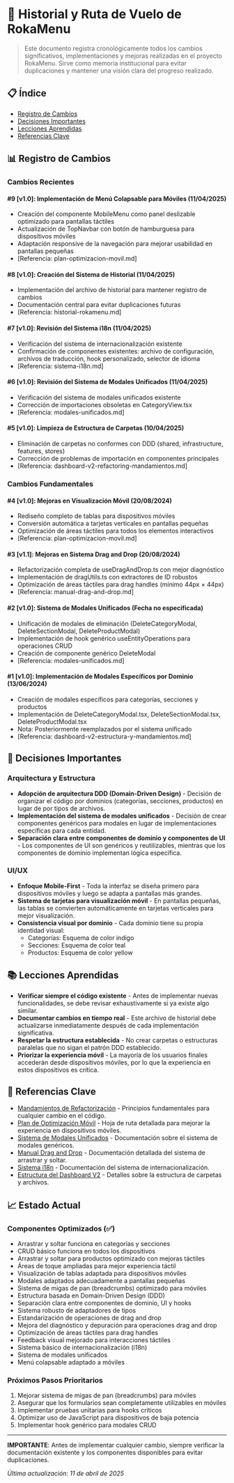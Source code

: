 # 🛫 Historial y Ruta de Vuelo de RokaMenu

> Este documento registra cronológicamente todos los cambios significativos, implementaciones y mejoras realizadas en el proyecto RokaMenu. Sirve como memoria institucional para evitar duplicaciones y mantener una visión clara del progreso realizado.

## 📋 Índice

- [Registro de Cambios](#registro-de-cambios)
- [Decisiones Importantes](#decisiones-importantes)
- [Lecciones Aprendidas](#lecciones-aprendidas)
- [Referencias Clave](#referencias-clave)

## 📊 Registro de Cambios

### Cambios Recientes

#### #9 [v1.0]: Implementación de Menú Colapsable para Móviles (11/04/2025)

- Creación del componente MobileMenu como panel deslizable optimizado para pantallas táctiles
- Actualización de TopNavbar con botón de hamburguesa para dispositivos móviles
- Adaptación responsive de la navegación para mejorar usabilidad en pantallas pequeñas
- [Referencia: plan-optimizacion-movil.md]

#### #8 [v1.0]: Creación del Sistema de Historial (11/04/2025)

- Implementación del archivo de historial para mantener registro de cambios
- Documentación central para evitar duplicaciones futuras
- [Referencia: historial-rokamenu.md]

#### #7 [v1.0]: Revisión del Sistema i18n (11/04/2025)

- Verificación del sistema de internacionalización existente
- Confirmación de componentes existentes: archivo de configuración, archivos de traducción, hook personalizado, selector de idioma
- [Referencia: sistema-i18n.md]

#### #6 [v1.0]: Revisión del Sistema de Modales Unificados (11/04/2025)

- Verificación del sistema de modales unificados existente
- Corrección de importaciones obsoletas en CategoryView.tsx
- [Referencia: modales-unificados.md]

#### #5 [v1.0]: Limpieza de Estructura de Carpetas (10/04/2025)

- Eliminación de carpetas no conformes con DDD (shared, infrastructure, features, stores)
- Corrección de problemas de importación en componentes principales
- [Referencia: dashboard-v2-refactoring-mandamientos.md]

### Cambios Fundamentales

#### #4 [v1.0]: Mejoras en Visualización Móvil (20/08/2024)

- Rediseño completo de tablas para dispositivos móviles
- Conversión automática a tarjetas verticales en pantallas pequeñas
- Optimización de áreas táctiles para todos los elementos interactivos
- [Referencia: plan-optimizacion-movil.md]

#### #3 [v1.1]: Mejoras en Sistema Drag and Drop (20/08/2024)

- Refactorización completa de useDragAndDrop.ts con mejor diagnóstico
- Implementación de dragUtils.ts con extractores de ID robustos
- Optimización de áreas táctiles para drag handles (mínimo 44px × 44px)
- [Referencia: manual-drag-and-drop.md]

#### #2 [v1.0]: Sistema de Modales Unificados (Fecha no especificada)

- Unificación de modales de eliminación (DeleteCategoryModal, DeleteSectionModal, DeleteProductModal)
- Implementación de hook genérico useEntityOperations para operaciones CRUD
- Creación de componente genérico DeleteModal
- [Referencia: modales-unificados.md]

#### #1 [v1.0]: Implementación de Modales Específicos por Dominio (13/06/2024)

- Creación de modales específicos para categorías, secciones y productos
- Implementación de DeleteCategoryModal.tsx, DeleteSectionModal.tsx, DeleteProductModal.tsx
- Nota: Posteriormente reemplazados por el sistema unificado
- [Referencia: dashboard-v2-estructura-y-mandamientos.md]

## 🧠 Decisiones Importantes

### Arquitectura y Estructura

- **Adopción de arquitectura DDD (Domain-Driven Design)** - Decisión de organizar el código por dominios (categorías, secciones, productos) en lugar de por tipos de archivos.
- **Implementación del sistema de modales unificados** - Decisión de crear componentes genéricos para modales en lugar de implementaciones específicas para cada entidad.
- **Separación clara entre componentes de dominio y componentes de UI** - Los componentes de UI son genéricos y reutilizables, mientras que los componentes de dominio implementan lógica específica.

### UI/UX

- **Enfoque Mobile-First** - Toda la interfaz se diseña primero para dispositivos móviles y luego se adapta a pantallas más grandes.
- **Sistema de tarjetas para visualización móvil** - En pantallas pequeñas, las tablas se convierten automáticamente en tarjetas verticales para mejor visualización.
- **Consistencia visual por dominio** - Cada dominio tiene su propia identidad visual:
  - Categorías: Esquema de color indigo
  - Secciones: Esquema de color teal
  - Productos: Esquema de color yellow

## 📚 Lecciones Aprendidas

- **Verificar siempre el código existente** - Antes de implementar nuevas funcionalidades, se debe revisar exhaustivamente si ya existe algo similar.
- **Documentar cambios en tiempo real** - Este archivo de historial debe actualizarse inmediatamente después de cada implementación significativa.
- **Respetar la estructura establecida** - No crear carpetas o estructuras paralelas que no sigan el patrón DDD establecido.
- **Priorizar la experiencia móvil** - La mayoría de los usuarios finales accederán desde dispositivos móviles, por lo que la experiencia en estos dispositivos es crítica.

## 🔗 Referencias Clave

- [Mandamientos de Refactorización](/docs/dashboard-v2-refactoring-mandamientos.md) - Principios fundamentales para cualquier cambio en el código.
- [Plan de Optimización Móvil](/docs/plan-optimizacion-movil.md) - Hoja de ruta detallada para mejorar la experiencia en dispositivos móviles.
- [Sistema de Modales Unificados](/docs/modales-unificados.md) - Documentación sobre el sistema de modales genéricos.
- [Manual Drag and Drop](/docs/manual-drag-and-drop.md) - Documentación detallada del sistema de arrastrar y soltar.
- [Sistema i18n](/docs/sistema-i18n.md) - Documentación del sistema de internacionalización.
- [Estructura del Dashboard V2](/docs/archive/estructura-dashboard-v2.md) - Detalles sobre la estructura de carpetas y archivos.

## 📈 Estado Actual

### Componentes Optimizados (✅)

- Arrastrar y soltar funciona en categorías y secciones
- CRUD básico funciona en todos los dispositivos
- Arrastrar y soltar para productos optimizado con mejoras táctiles
- Áreas de toque ampliadas para mejor experiencia táctil
- Visualización de tablas adaptada para dispositivos móviles
- Modales adaptados adecuadamente a pantallas pequeñas
- Sistema de migas de pan (breadcrumbs) optimizado para móviles
- Estructura basada en Domain-Driven Design (DDD)
- Separación clara entre componentes de dominio, UI y hooks
- Sistema robusto de adaptadores de tipos
- Estandarización de operaciones de drag and drop
- Mejora del diagnóstico y depuración para operaciones drag and drop
- Optimización de áreas táctiles para drag handles
- Feedback visual mejorado para interacciones táctiles
- Sistema básico de internacionalización (i18n)
- Sistema de modales unificados
- Menú colapsable adaptado a móviles

### Próximos Pasos Prioritarios

1. Mejorar sistema de migas de pan (breadcrumbs) para móviles
2. Asegurar que los formularios sean completamente utilizables en móviles
3. Implementar pruebas unitarias para hooks críticos
4. Optimizar uso de JavaScript para dispositivos de baja potencia
5. Implementar hook genérico para modales CRUD

---

**IMPORTANTE**: Antes de implementar cualquier cambio, siempre verificar la documentación existente y los componentes disponibles para evitar duplicaciones.

_Última actualización: 11 de abril de 2025_
